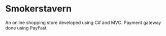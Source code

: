 # Smokerstavern

An online shopping store developed using C# and MVC. Payment gateway done using PayFast.
